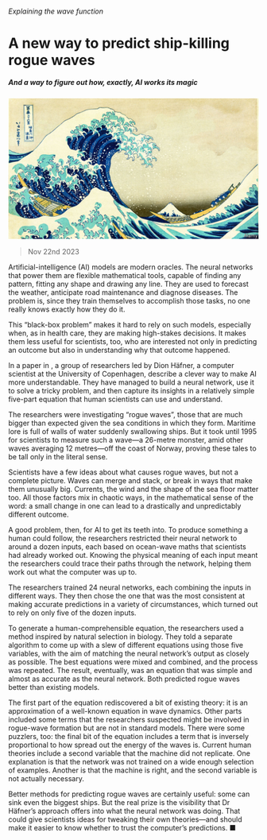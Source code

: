 ###### Explaining the wave function

# A new way to predict ship-killing rogue waves 

##### And a way to figure out how, exactly, AI works its magic 

![image](images/20231125_STP003.jpg) 

> Nov 22nd 2023 

Artificial-intelligence (AI) models are modern oracles. The neural networks that power them are flexible mathematical tools, capable of finding any pattern, fitting any shape and drawing any line. They are used to forecast the weather, anticipate road maintenance and diagnose diseases. The problem is, since they train themselves to accomplish those tasks, no one really knows exactly how they do it.

This “black-box problem” makes it hard to rely on such models, especially when, as in health care, they are making high-stakes decisions. It makes them less useful for scientists, too, who are interested not only in predicting an outcome but also in understanding why that outcome happened.


In a paper in , a group of researchers led by Dion Häfner, a computer scientist at the University of Copenhagen, describe a clever way to make AI more understandable. They have managed to build a neural network, use it to solve a tricky problem, and then capture its insights in a relatively simple five-part equation that human scientists can use and understand.

The researchers were investigating “rogue waves”, those that are much bigger than expected given the sea conditions in which they form. Maritime lore is full of walls of water suddenly swallowing ships. But it took until 1995 for scientists to measure such a wave—a 26-metre monster, amid other waves averaging 12 metres—off the coast of Norway, proving these tales to be tall only in the literal sense.

Scientists have a few ideas about what causes rogue waves, but not a complete picture. Waves can merge and stack, or break in ways that make them unusually big. Currents, the wind and the shape of the sea floor matter too. All those factors mix in chaotic ways, in the mathematical sense of the word: a small change in one can lead to a drastically and unpredictably different outcome.

A good problem, then, for AI to get its teeth into. To produce something a human could follow, the researchers restricted their neural network to around a dozen inputs, each based on ocean-wave maths that scientists had already worked out. Knowing the physical meaning of each input meant the researchers could trace their paths through the network, helping them work out what the computer was up to. 

The researchers trained 24 neural networks, each combining the inputs in different ways. They then chose the one that was the most consistent at making accurate predictions in a variety of circumstances, which turned out to rely on only five of the dozen inputs. 

To generate a human-comprehensible equation, the researchers used a method inspired by natural selection in biology. They told a separate algorithm to come up with a slew of different equations using those five variables, with the aim of matching the neural network’s output as closely as possible. The best equations were mixed and combined, and the process was repeated. The result, eventually, was an equation that was simple and almost as accurate as the neural network. Both predicted rogue waves better than existing models.

The first part of the equation rediscovered a bit of existing theory: it is an approximation of a well-known equation in wave dynamics. Other parts included some terms that the researchers suspected might be involved in rogue-wave formation but are not in standard models. There were some puzzlers, too: the final bit of the equation includes a term that is inversely proportional to how spread out the energy of the waves is. Current human theories include a second variable that the machine did not replicate. One explanation is that the network was not trained on a wide enough selection of examples. Another is that the machine is right, and the second variable is not actually necessary.

Better methods for predicting rogue waves are certainly useful: some can sink even the biggest ships. But the real prize is the visibility that Dr Häfner’s approach offers into what the neural network was doing. That could give scientists ideas for tweaking their own theories—and should make it easier to know whether to trust the computer’s predictions. ■



